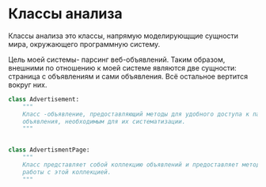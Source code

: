 # Классы анализа

Классы анализа это классы, напрямую моделирующщие сущности мира, окружающего
программную систему.

Цель моей системы- парсинг веб-объявлений. Таким образом, внешними по отношению
к моей системе являются две сущности: страница с объявлениям и сами объявления.
Всё остальное вертится вокруг них.

``` python
class Advertisement:
    """
    Класс -объявление, предоставляющий методы для удобного доступа к параметрам
    объявления, необходимым для их систематизации.
    """


class AdvertismentPage:
    """
    Класс представляет собой коллекцию объявлений и предоставляет методы для
    работы с этой коллекцией.
    """

```
